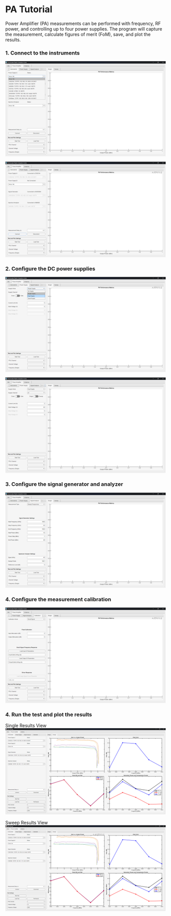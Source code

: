 # PA Tutorial

Power Amplifier (PA) measurements can be performed with frequency, RF power, and controlling up to four power supplies. The program will capture the measurement, calculate figures of merit (FoM), save, and plot the results.

### 1. Connect to the instruments

![Connect Insruments](./assets/PA/connect_inst.png)

![Connected Insruments](./assets/PA/connected_inst.png)

### 2. Configure the DC power supplies

![DC Power Supply Mode](./assets/PA/psu_mode.png)

![DC Power Supply Mode](./assets/PA/psu_config.png)


### 3. Configure the signal generator and analyzer

![Signal Analysis Configuration](./assets/PA/signal_config.png)

### 4. Configure the measurement calibration

![Signal Analysis Configuration](./assets/PA/calibration.png)


### 4. Run the test and plot the results
Single Results View
![Signal Analysis Configuration](./assets/PA/demo_single.png)

Sweep Results View
![Signal Analysis Configuration](./assets/PA/demo_sweep.png)

